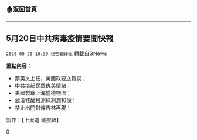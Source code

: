 ###  [:house:返回首頁](https://github.com/ourhimalayas/txt)
---

## 5月20日中共病毒疫情要聞快報
`2020-05-20 10:39 秘密翻译组` [轉載自GNews](https://gnews.org/zh-hant/208187/)

**重點內容：**

- 蔡英文上任，美國政要送賀詞；
- 中共挑起民眾仇美情緒；
- 美國製裁上海盛德物流；
- 武漢核酸檢測純利潤10億！
- 禁止出門封條吉林再現！




製作：【上天造 滅疫組】

0
